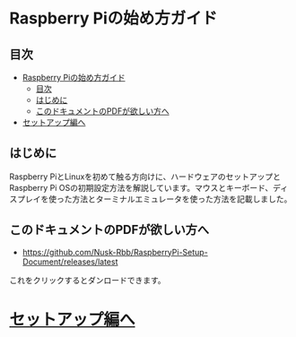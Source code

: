 # Raspberry Piの始め方ガイド

## 目次

- [Raspberry Piの始め方ガイド](#raspberry-piの始め方ガイド)
  - [目次](#目次)
  - [はじめに](#はじめに)
  - [このドキュメントのPDFが欲しい方へ](#このドキュメントのpdfが欲しい方へ)
- [セットアップ編へ](#セットアップ編へ)

## はじめに

Raspberry PiとLinuxを初めて触る方向けに、ハードウェアのセットアップとRaspberry Pi OSの初期設定方法を解説しています。マウスとキーボード、ディスプレイを使った方法とターミナルエミュレータを使った方法を記載しました。

## このドキュメントのPDFが欲しい方へ

* https://github.com/Nusk-Rbb/RaspberryPi-Setup-Document/releases/latest

これをクリックするとダンロードできます。

# [セットアップ編へ](/Setup/setup.md)